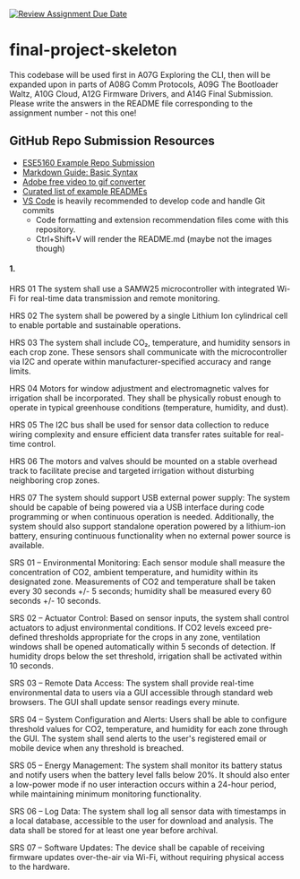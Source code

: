 [![Review Assignment Due Date](https://classroom.github.com/assets/deadline-readme-button-22041afd0340ce965d47ae6ef1cefeee28c7c493a6346c4f15d667ab976d596c.svg)](https://classroom.github.com/a/OpMbFSfa)
# final-project-skeleton

This codebase will be used first in A07G Exploring the CLI, then will be expanded upon in parts of A08G Comm Protocols, A09G The Bootloader Waltz, A10G Cloud, A12G Firmware Drivers, and A14G Final Submission. Please write the answers in the README file corresponding to the assignment number - not this one!

## GitHub Repo Submission Resources

* [ESE5160 Example Repo Submission](https://github.com/ese5160/example-repository-submission)
* [Markdown Guide: Basic Syntax](https://www.markdownguide.org/basic-syntax/)
* [Adobe free video to gif converter](https://www.adobe.com/express/feature/video/convert/video-to-gif)
* [Curated list of example READMEs](https://github.com/matiassingers/awesome-readme)
* [VS Code](https://code.visualstudio.com/) is heavily recommended to develop code and handle Git commits
  * Code formatting and extension recommendation files come with this repository.
  * Ctrl+Shift+V will render the README.md (maybe not the images though)


#### 1.
HRS 01
The system shall use a SAMW25 microcontroller with integrated Wi-Fi for real-time data transmission and remote monitoring.

HRS 02
The system shall be powered by a single Lithium Ion cylindrical cell to enable portable and sustainable operations.

HRS 03
The system shall include CO₂, temperature, and humidity sensors in each crop zone. These sensors shall communicate with the microcontroller via I2C and operate within manufacturer-specified accuracy and range limits.

HRS 04
Motors for window adjustment and electromagnetic valves for irrigation shall be incorporated. They shall be physically robust enough to operate in typical greenhouse conditions (temperature, humidity, and dust).

HRS 05
The I2C bus shall be used for sensor data collection to reduce wiring complexity and ensure efficient data transfer rates suitable for real-time control.

HRS 06
The motors and valves should be mounted on a stable overhead track to facilitate precise and targeted irrigation without disturbing neighboring crop zones.

HRS 07
The system should support USB external power supply: The system should be capable of being powered via a USB interface during code programming or when continuous operation is needed. Additionally, the system should also support standalone operation powered by a lithium-ion battery, ensuring continuous functionality when no external power source is available.

SRS 01 – Environmental Monitoring: Each sensor module shall measure the concentration of CO2, ambient temperature, and humidity within its designated zone. Measurements of CO2 and temperature shall be taken every 30 seconds +/- 5 seconds; humidity shall be measured every 60 seconds +/- 10 seconds.

SRS 02 – Actuator Control: Based on sensor inputs, the system shall control actuators to adjust environmental conditions. If CO2 levels exceed pre-defined thresholds appropriate for the crops in any zone, ventilation windows shall be opened automatically within 5 seconds of detection. If humidity drops below the set threshold, irrigation shall be activated within 10 seconds.

SRS 03 – Remote Data Access: The system shall provide real-time environmental data to users via a GUI accessible through standard web browsers. The GUI shall update sensor readings every minute.

SRS 04 – System Configuration and Alerts: Users shall be able to configure threshold values for CO2, temperature, and humidity for each zone through the GUI. The system shall send alerts to the user's registered email or mobile device when any threshold is breached.

SRS 05 – Energy Management: The system shall monitor its battery status and notify users when the battery level falls below 20%. It should also enter a low-power mode if no user interaction occurs within a 24-hour period, while maintaining minimum monitoring functionality.

SRS 06 – Log Data: The system shall log all sensor data with timestamps in a local database, accessible to the user for download and analysis. The data shall be stored for at least one year before archival.

SRS 07 – Software Updates: The device shall be capable of receiving firmware updates over-the-air via Wi-Fi, without requiring physical access to the hardware.


